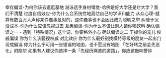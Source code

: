 幸存偏误-为何你该去逛逛墓地
游泳选手身材错觉-哈佛是好大学还是烂大学？我们不清楚
过度自信效应-你为什么会系统性地高估自己的学识和能力
从众心理-就算有数百万人声称某件蠢事是对的，这件蠢事也不会因此成为聪明之举
纠缠于沉没成本-你为什么应该忽视过去
互惠偏误-你为什么不该让别人请你喝饮料
确认偏误之一 - 遇到「特殊情况」这个词，你要格外小心
确认偏误之二 干掉你的宠儿
权威偏误 你为什么该藐视权威
对比效应 你为什么最好别找模特等级的朋友一起出门
现成偏误 你为什么宁可用一张错误的地图，也不愿没有地图
「在好转之前会先恶化」的陷阱 如果有人建议你选择一条「先经历痛苦的道路」，你应该敲响警钟

